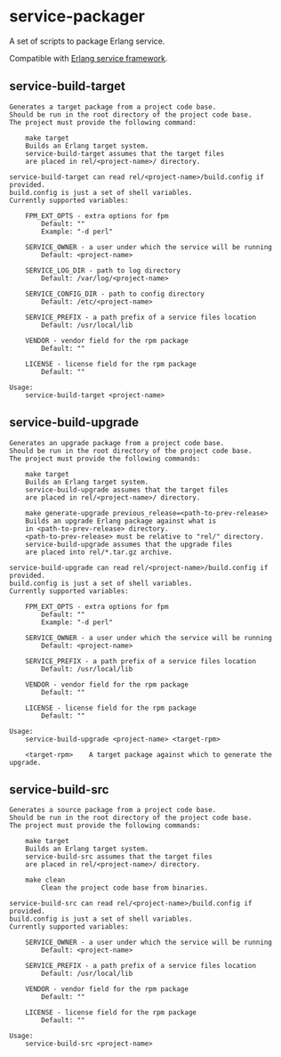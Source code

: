 service-packager
================

A set of scripts to package Erlang service.

Compatible with [Erlang service framework](https://github.com/EchoTeam/rebar-templates#creating-erlangotp-service-layout).

## service-build-target

    Generates a target package from a project code base.
    Should be run in the root directory of the project code base.
    The project must provide the following command:

        make target
        Builds an Erlang target system.
        service-build-target assumes that the target files
        are placed in rel/<project-name>/ directory.

    service-build-target can read rel/<project-name>/build.config if provided.
    build.config is just a set of shell variables.
    Currently supported variables:

        FPM_EXT_OPTS - extra options for fpm
            Default: ""
            Example: "-d perl"

        SERVICE_OWNER - a user under which the service will be running
            Default: <project-name>

        SERVICE_LOG_DIR - path to log directory
            Default: /var/log/<project-name>

        SERVICE_CONFIG_DIR - path to config directory
            Default: /etc/<project-name>

        SERVICE_PREFIX - a path prefix of a service files location
            Default: /usr/local/lib

        VENDOR - vendor field for the rpm package
            Default: ""

        LICENSE - license field for the rpm package
            Default: ""

    Usage:
        service-build-target <project-name>
        
## service-build-upgrade

    Generates an upgrade package from a project code base.
    Should be run in the root directory of the project code base.
    The project must provide the following commands:

        make target
        Builds an Erlang target system.
        service-build-upgrade assumes that the target files
        are placed in rel/<project-name>/ directory.

        make generate-upgrade previous_release=<path-to-prev-release>
        Builds an upgrade Erlang package against what is
        in <path-to-prev-release> directory.
        <path-to-prev-release> must be relative to "rel/" directory.
        service-build-upgrade assumes that the upgrade files
        are placed into rel/*.tar.gz archive.

    service-build-upgrade can read rel/<project-name>/build.config if provided.
    build.config is just a set of shell variables.
    Currently supported variables:

        FPM_EXT_OPTS - extra options for fpm
            Default: ""
            Example: "-d perl"

        SERVICE_OWNER - a user under which the service will be running
            Default: <project-name>

        SERVICE_PREFIX - a path prefix of a service files location
            Default: /usr/local/lib

        VENDOR - vendor field for the rpm package
            Default: ""

        LICENSE - license field for the rpm package
            Default: ""

    Usage:
        service-build-upgrade <project-name> <target-rpm>

        <target-rpm>    A target package against which to generate the upgrade.


## service-build-src

    Generates a source package from a project code base.
    Should be run in the root directory of the project code base.
    The project must provide the following commands:

        make target
        Builds an Erlang target system.
        service-build-src assumes that the target files
        are placed in rel/<project-name>/ directory.

        make clean
            Clean the project code base from binaries.

    service-build-src can read rel/<project-name>/build.config if provided.
    build.config is just a set of shell variables.
    Currently supported variables:

        SERVICE_OWNER - a user under which the service will be running
            Default: <project-name>

        SERVICE_PREFIX - a path prefix of a service files location
            Default: /usr/local/lib

        VENDOR - vendor field for the rpm package
            Default: ""

        LICENSE - license field for the rpm package
            Default: ""

    Usage:
        service-build-src <project-name>

